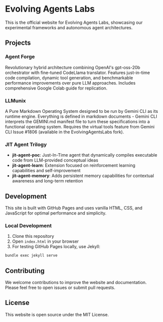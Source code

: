 # Evolving Agents Labs

This is the official website for Evolving Agents Labs, showcasing our experimental frameworks and autonomous agent architectures.

## Projects

### Agent Forge
Revolutionary hybrid architecture combining OpenAI's gpt-oss-20b orchestrator with fine-tuned CodeLlama translator. Features just-in-time code compilation, dynamic tool generation, and benchmarkable performance improvements over pure LLM approaches. Includes comprehensive Google Colab guide for replication.

### LLMunix
A Pure Markdown Operating System designed to be run by Gemini CLI as its runtime engine. Everything is defined in markdown documents - Gemini CLI interprets the GEMINI.md manifest file to turn these specifications into a functional operating system. Requires the virtual tools feature from Gemini CLI Issue #1806 (available in the EvolvingAgentsLabs fork).

### JIT Agent Trilogy
- **jit-agent-poc**: Just-In-Time agent that dynamically compiles executable code from LLM-provided conceptual ideas
- **jit-agent-learn**: Extension focused on reinforcement learning capabilities and self-improvement
- **jit-agent-memory**: Adds persistent memory capabilities for contextual awareness and long-term retention

## Development

This site is built with GitHub Pages and uses vanilla HTML, CSS, and JavaScript for optimal performance and simplicity.

### Local Development

1. Clone this repository
2. Open `index.html` in your browser
3. For testing GitHub Pages locally, use Jekyll:

```bash
bundle exec jekyll serve
```

## Contributing

We welcome contributions to improve the website and documentation. Please feel free to open issues or submit pull requests.

## License

This website is open source under the MIT License.